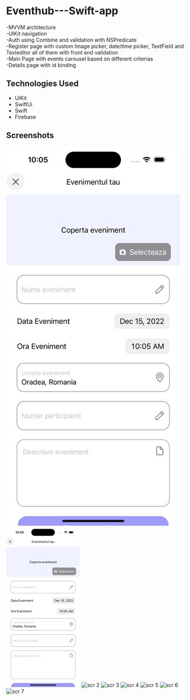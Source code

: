 # Eventhub---Swift-app
-MVVM architecture <br />
-UIKit navigation <br />
-Auth using Combine and validation with NSPredicate <br />
-Register page with custom Image picker, date/time picker, TextField and Texteditor all of them with front end validation <br />
-Main Page with events carousel based on different criterias <br />
-Details page with id binding <br />

## Technologies Used
- UIKit
- SwiftUi
- Swift
- Firebase

## Screenshots
![scr 1](EventHub/Assets.xcassets/Screenshots/sim1.png?raw=true)
<img src = "EventHub/Assets.xcassets/Screenshots/sim1.png?raw=true" alt="scr1" width= "200px"/>
![scr 2](.Assets.xcassets/Screenshots/sim2.PNG?raw=true)
![scr 3](.Assets.xcassets/Screenshots/sim3.PNG?raw=true)
![scr 4](.Assets.xcassets/Screenshots/sim4.PNG?raw=true)
![scr 5](.Assets.xcassets/Screenshots/sim5.PNG?raw=true)
![scr 6](.Assets.xcassets/Screenshots/sim6.PNG?raw=true)
![scr 7](.Assets.xcassets/Screenshots/sim7.PNG?raw=true)
